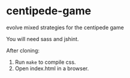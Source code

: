 # centipede-game
evolve mixed strategies for the centipede game

You will need sass and jshint.

After cloning:

1. Run `make` to compile css.
2. Open index.html in a browser.
